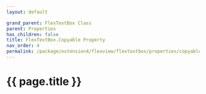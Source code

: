 ```yaml
---
layout: default

grand_parent: FlexTextBox Class
parent: Properties
has_children: false
title: FlexTextBox.Copyable Property
nav_order: 4
permalink: /package/extension4/flexview/flextextbox/properties/copyable
---
```

# {{ page.title }}